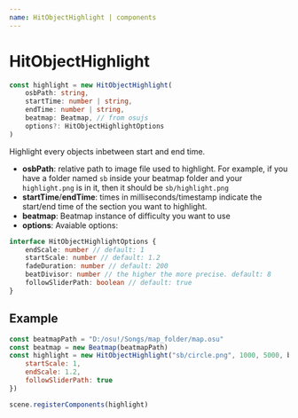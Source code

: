 ```yaml
---
name: HitObjectHighlight | components
---
```


# HitObjectHighlight
```typescript
const highlight = new HitObjectHighlight(
	osbPath: string,
	startTime: number | string,
	endTime: number | string,
	beatmap: Beatmap, // from osujs
	options?: HitObjectHighlightOptions
)
```

Highlight every objects inbetween start and end time.

* **osbPath**: relative path to image file used to highlight. For example, if you have a folder named `sb` inside your beatmap folder and your `highlight.png` is in it, then it should be `sb/highlight.png`
* **startTime**/**endTime**: times in milliseconds/timestamp indicate the start/end time of the section you want to highlight.
* **beatmap**: Beatmap instance of difficulty you want to use
* **options**: Avaiable options:
```typescript
interface HitObjectHighlightOptions {
	endScale: number // default: 1
	startScale: number // default: 1.2
	fadeDuration: number // default: 200
	beatDivisor: number // the higher the more precise. default: 8
	followSliderPath: boolean // default: true
}
```

## Example
```javascript
const beatmapPath = "D:/osu!/Songs/map_folder/map.osu"
const beatmap = new Beatmap(beatmapPath)
const highlight = new HitObjectHighlight("sb/circle.png", 1000, 5000, beatmap, {
	startScale: 1,
	endScale: 1.2,
	followSliderPath: true
})

scene.registerComponents(highlight)
```
